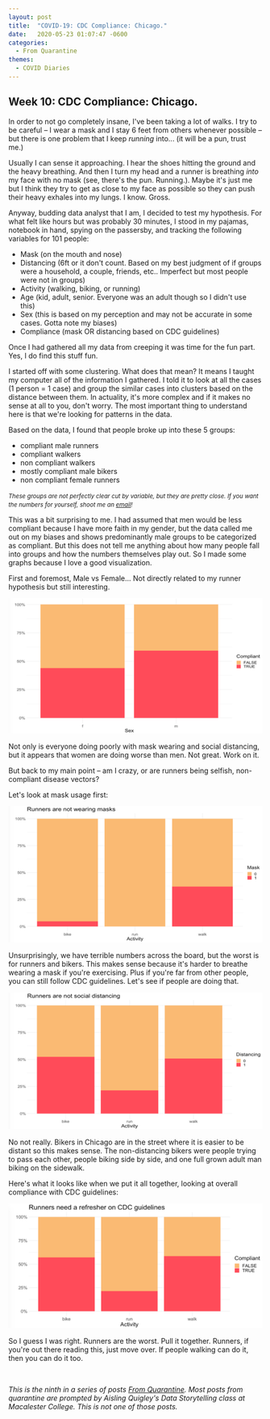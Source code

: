 ```yaml
---
layout: post
title:  "COVID-19: CDC Compliance: Chicago."
date:   2020-05-23 01:07:47 -0600
categories: 
  - From Quarantine
themes:
  - COVID Diaries
---
```


## Week 10: CDC Compliance: Chicago.


In order to not go completely insane, I've been taking a lot of walks.  I try to be careful – I wear a mask and I stay 6 feet from others whenever possible – but there is one problem that I keep *running* into... (it will be a pun, trust me.)

Usually I can sense it approaching.  I hear the shoes hitting the ground and the heavy breathing.  And then I turn my head and a runner is breathing *into* my face with no mask (see, there's the pun.  Running.).  Maybe it's just me but I think they try to get as close to my face as possible so they can push their heavy exhales into my lungs. I know.  Gross.

Anyway, budding data analyst that I am, I decided to test my hypothesis.  For what felt like hours but was probably 30 minutes, I stood in my pajamas, notebook in hand, spying on the passersby, and tracking the following variables for 101 people:

- Mask (on the mouth and nose)
- Distancing (6ft or it don't count. Based on my best judgment of if groups were a household, a couple, friends, etc.. Imperfect but most people were not in groups)
- Activity (walking, biking, or running)
- Age (kid, adult, senior.  Everyone was an adult though so I didn't use this)
- Sex (this is based on my perception and may not be accurate in some cases. Gotta note my biases)
- Compliance (mask OR distancing based on CDC guidelines)

Once I had gathered all my data from creeping it was time for the fun part.  Yes, I do find this stuff fun.

I started off with some clustering.  What does that mean? It means I taught my computer all of the information I gathered. I told it to look at all the cases (1 person = 1 case) and group the similar cases into clusters based on the distance between them.  In actuality, it's more complex and if it makes no sense at all to you, don't worry. The most important thing to understand here is that we're looking for patterns in the data.  

Based on the data, I found that people broke up into these 5 groups:

- compliant male runners 
- compliant walkers
- non compliant walkers
- mostly compliant male bikers
- non compliant female runners

<small> <i> These groups are not perfectly clear cut by variable, but they are pretty close.  If you want the numbers for yourself, shoot me an [email](mailto:kelsonjuliet@gmail.com?subject=I%20Want%20Your%20Data)! </i></small>

This was a bit surprising to me. I had assumed that men would be less compliant because I have more faith in my gender, but the data called me out on my biases and shows predominantly male groups to be categorized as compliant.  But this does not tell me anything about how many people fall into groups and how the numbers themselves play out.  So I made some graphs because I love a good visualization.

First and foremost, Male vs Female... Not directly related to my runner hypothesis but still interesting.

<img src="/assets/images/sex_comp.png" alt="compliance by sex">

Not only is everyone doing poorly with mask wearing and social distancing, but it appears that women are doing worse than men.  Not great. Work on it.

But back to my main point – am I crazy, or are runners being selfish, non-compliant disease vectors?

Let's look at mask usage first:

<img src="/assets/images/activity_mask.png" alt="mask by activity">

Unsurprisingly, we have terrible numbers across the board, but the worst is for runners and bikers.  This makes sense because it's harder to breathe wearing a mask if you're exercising.  Plus if you're far from other people, you can still follow CDC guidelines.  Let's see if people are doing that.

<img src="/assets/images/activity_dist.png" alt="dist by activity">

No not really. Bikers in Chicago are in the street where it is easier to be distant so this makes sense.  The non-distancing bikers were people trying to pass each other, people biking side by side, and one full grown adult man biking on the sidewalk. 

Here's what it looks like when we put it all together, looking at overall compliance with CDC guidelines:

<img src="/assets/images/activity_comp.png" alt="compliance by activity">

So I guess I was right.  Runners are the worst.  Pull it together. Runners, if you're out there reading this, just move over. If people walking can do it, then you can do it too.

<br/>

*This is the ninth in a series of posts [From Quarantine](https://julietkelson.github.io/covid/).  Most posts from quarantine are prompted by Aisling Quigley's Data Storytelling class at Macalester College.  This is not one of those posts.*

